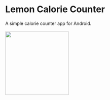 # Lemon Calorie Counter
A simple calorie counter app for Android.
<br/></br>
<img src="https://user-images.githubusercontent.com/22401943/90509905-5eae2a00-e15a-11ea-974e-643d871d8d1d.jpg" width=200/>
